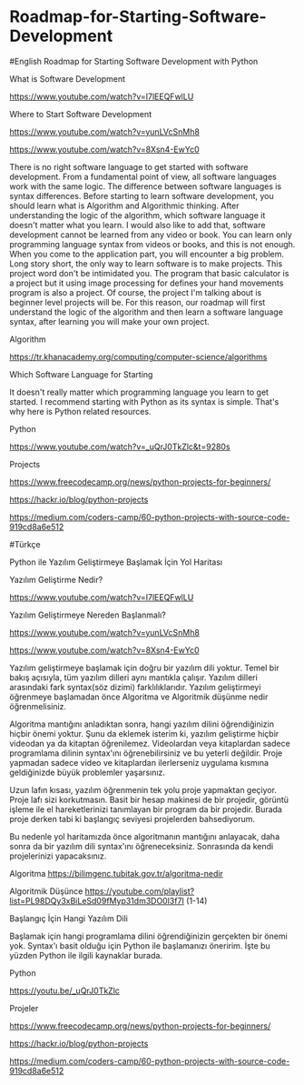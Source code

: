 # Roadmap-for-Starting-Software-Development
#English
Roadmap for Starting Software Development with Python

What is Software Development

https://www.youtube.com/watch?v=I7lEEQFwlLU

Where to Start Software Development

https://www.youtube.com/watch?v=yunLVcSnMh8

https://www.youtube.com/watch?v=8Xsn4-EwYc0


  There is no right software language to get started with software development. From a fundamental point of view, all software languages work with the same logic. The difference between software languages is syntax differences. Before starting to learn software development, you should learn what is Algorithm and Algorithmic thinking. 
  After understanding the logic of the algorithm, which software language it doesn't matter what you learn. I would also like to add that, software development cannot be learned from any video or book.
  You can learn only programming language syntax from videos or books, and this is not enough. When you come to the application part, you will encounter a big problem. 
Long story short, the only way to learn software is to make projects. This project word don't be intimidated you. The program that basic calculator is a project but it using image processing for defines your hand movements program is also a project. Of course, the project I'm talking about is beginner level projects will be. 
  For this reason, our roadmap will first understand the logic of the algorithm and then learn a software language syntax, after learning you will make your own project.


Algorithm

https://tr.khanacademy.org/computing/computer-science/algorithms


Which Software Language for Starting

It doesn't really matter which programming language you learn to get started. I recommend starting with Python as its syntax is simple. That's why here is Python related resources.

Python

https://www.youtube.com/watch?v=_uQrJ0TkZlc&t=9280s

Projects

https://www.freecodecamp.org/news/python-projects-for-beginners/

https://hackr.io/blog/python-projects

https://medium.com/coders-camp/60-python-projects-with-source-code-919cd8a6e512

#Türkçe

Python ile Yazılım Geliştirmeye Başlamak İçin Yol Haritası

Yazılım Geliştirme Nedir?

https://www.youtube.com/watch?v=I7lEEQFwlLU

Yazılım Geliştirmeye Nereden Başlanmalı?

https://www.youtube.com/watch?v=yunLVcSnMh8

https://www.youtube.com/watch?v=8Xsn4-EwYc0


   Yazılım geliştirmeye başlamak için doğru bir yazılım dili yoktur. Temel bir bakış açısıyla, tüm yazılım dilleri aynı mantıkla çalışır. Yazılım dilleri arasındaki fark syntax(söz dizimi) farklılıklarıdır. Yazılım geliştirmeyi öğrenmeye başlamadan önce Algoritma ve Algoritmik düşünme nedir öğrenmelisiniz.

   Algoritma mantığını anladıktan sonra, hangi yazılım dilini öğrendiğinizin hiçbir önemi yoktur. Şunu da eklemek isterim ki, yazılım geliştirme hiçbir videodan ya da kitaptan öğrenilemez. Videolardan veya kitaplardan sadece programlama dilinin syntax'ını öğrenebilirsiniz ve bu yeterli değildir. Proje yapmadan sadece video ve kitaplardan ilerlerseniz uygulama kısmına geldiğinizde büyük problemler yaşarsınız.

Uzun lafın kısası, yazılım öğrenmenin tek yolu proje yapmaktan geçiyor. Proje lafı sizi korkutmasın. Basit bir hesap makinesi de bir projedir, görüntü işleme ile el hareketlerinizi tanımlayan bir program da bir projedir. Burada proje derken tabi ki başlangıç seviyesi projelerden bahsediyorum.

   Bu nedenle yol haritamızda önce algoritmanın mantığını anlayacak, daha sonra da bir yazılım dili syntax'ını öğreneceksiniz. Sonrasında da kendi projelerinizi yapacaksınız.

Algoritma 
https://bilimgenc.tubitak.gov.tr/algoritma-nedir

Algoritmik Düşünce
https://youtube.com/playlist?list=PL98DQy3xBiLeSd09fMyp31dm3DO0l3f7I (1-14)

Başlangıç İçin Hangi Yazılım Dili

Başlamak için hangi programlama dilini öğrendiğinizin gerçekten bir önemi yok. Syntax'ı basit olduğu için Python ile başlamanızı öneririm. İşte bu yüzden Python ile ilgili kaynaklar burada.

Python

https://youtu.be/_uQrJ0TkZlc

Projeler

https://www.freecodecamp.org/news/python-projects-for-beginners/

https://hackr.io/blog/python-projects

https://medium.com/coders-camp/60-python-projects-with-source-code-919cd8a6e512
